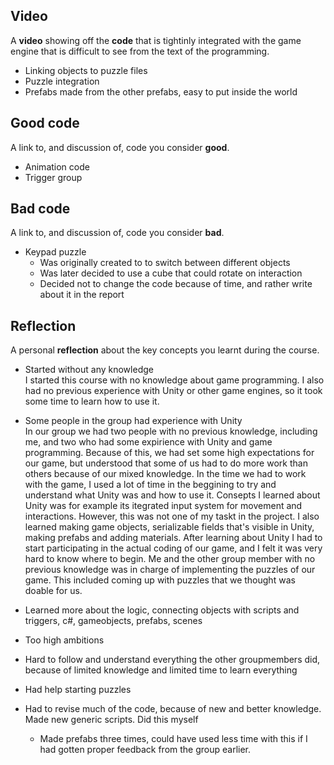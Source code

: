 ## Video
A **video** showing off the **code** that is tightinly integrated with the game engine that is difficult to see from the text of the programming.
- Linking objects to puzzle files
- Puzzle integration
- Prefabs made from the other prefabs, easy to put inside the world

## Good code
A link to, and discussion of, code you consider **good**.
- Animation code
- Trigger group

## Bad code
A link to, and discussion of, code you consider **bad**.
- Keypad puzzle
  - Was originally created to to switch between different objects
  - Was later decided to use a cube that could rotate on interaction
  - Decided not to change the code because of time, and rather write about it in the report

## Reflection
A personal **reflection** about the key concepts you learnt during the course.
- Started without any knowledge<br>
I started this course with no knowledge about game programming. I also had no previous experience with Unity or other game engines, so it took some time to learn how to use it.

- Some people in the group had experience with Unity<br>
In our group we had two people with no previous knowledge, including me, and two who had some expirience with Unity and game programming. Because of this, we had set some high expectations for our game, but understood that some of us had to do more work than others because of our mixed knowledge. In the time we had to work with the game, I used a lot of time in the beggining to try and understand what Unity was and how to use it.
Consepts I learned about Unity was for example its itegrated input system for movement and interactions. However, this was not one of my taskt in the project. I also learned making game objects, serializable fields that's visible in Unity, making prefabs and adding materials. 
After learning about Unity I had to start participating in the actual coding of our game, and I felt it was very hard to know where to begin. Me and the other group member with no previous knowledge was in charge of implementing the puzzles of our game. This included coming up with puzzles that we thought was doable for us.

- Learned more about the logic, connecting objects with scripts and triggers, c#, gameobjects, prefabs, scenes
- Too high ambitions
- Hard to follow and understand everything the other groupmembers did, because of limited knowledge and limited time to learn everything
- Had help starting puzzles
- Had to revise much of the code, because of new and better knowledge. Made new generic scripts. Did this myself
  - Made prefabs three times, could have used less time with this if I had gotten proper feedback from the group earlier.
